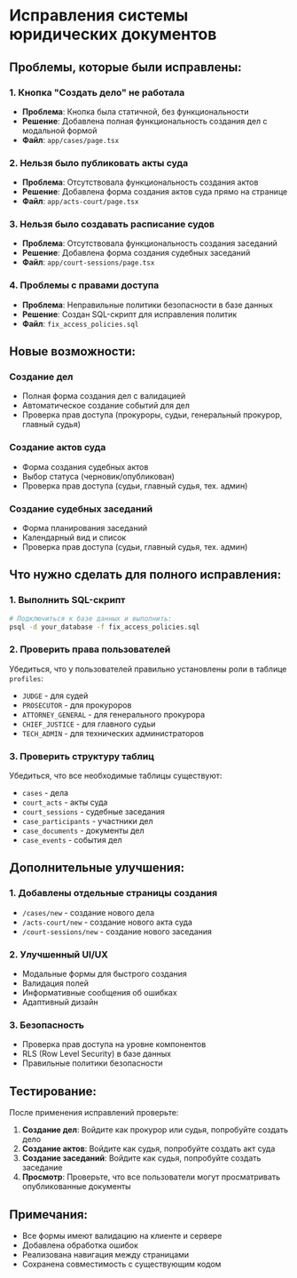 # Исправления системы юридических документов

## Проблемы, которые были исправлены:

### 1. Кнопка "Создать дело" не работала
- **Проблема**: Кнопка была статичной, без функциональности
- **Решение**: Добавлена полная функциональность создания дел с модальной формой
- **Файл**: `app/cases/page.tsx`

### 2. Нельзя было публиковать акты суда
- **Проблема**: Отсутствовала функциональность создания актов
- **Решение**: Добавлена форма создания актов суда прямо на странице
- **Файл**: `app/acts-court/page.tsx`

### 3. Нельзя было создавать расписание судов
- **Проблема**: Отсутствовала функциональность создания заседаний
- **Решение**: Добавлена форма создания судебных заседаний
- **Файл**: `app/court-sessions/page.tsx`

### 4. Проблемы с правами доступа
- **Проблема**: Неправильные политики безопасности в базе данных
- **Решение**: Создан SQL-скрипт для исправления политик
- **Файл**: `fix_access_policies.sql`

## Новые возможности:

### Создание дел
- Полная форма создания дел с валидацией
- Автоматическое создание событий для дел
- Проверка прав доступа (прокуроры, судьи, генеральный прокурор, главный судья)

### Создание актов суда
- Форма создания судебных актов
- Выбор статуса (черновик/опубликован)
- Проверка прав доступа (судьи, главный судья, тех. админ)

### Создание судебных заседаний
- Форма планирования заседаний
- Календарный вид и список
- Проверка прав доступа (судьи, главный судья, тех. админ)

## Что нужно сделать для полного исправления:

### 1. Выполнить SQL-скрипт
```bash
# Подключиться к базе данных и выполнить:
psql -d your_database -f fix_access_policies.sql
```

### 2. Проверить права пользователей
Убедиться, что у пользователей правильно установлены роли в таблице `profiles`:
- `JUDGE` - для судей
- `PROSECUTOR` - для прокуроров
- `ATTORNEY_GENERAL` - для генерального прокурора
- `CHIEF_JUSTICE` - для главного судьи
- `TECH_ADMIN` - для технических администраторов

### 3. Проверить структуру таблиц
Убедиться, что все необходимые таблицы существуют:
- `cases` - дела
- `court_acts` - акты суда
- `court_sessions` - судебные заседания
- `case_participants` - участники дел
- `case_documents` - документы дел
- `case_events` - события дел

## Дополнительные улучшения:

### 1. Добавлены отдельные страницы создания
- `/cases/new` - создание нового дела
- `/acts-court/new` - создание нового акта суда
- `/court-sessions/new` - создание нового заседания

### 2. Улучшенный UI/UX
- Модальные формы для быстрого создания
- Валидация полей
- Информативные сообщения об ошибках
- Адаптивный дизайн

### 3. Безопасность
- Проверка прав доступа на уровне компонентов
- RLS (Row Level Security) в базе данных
- Правильные политики безопасности

## Тестирование:

После применения исправлений проверьте:

1. **Создание дел**: Войдите как прокурор или судья, попробуйте создать дело
2. **Создание актов**: Войдите как судья, попробуйте создать акт суда
3. **Создание заседаний**: Войдите как судья, попробуйте создать заседание
4. **Просмотр**: Проверьте, что все пользователи могут просматривать опубликованные документы

## Примечания:

- Все формы имеют валидацию на клиенте и сервере
- Добавлена обработка ошибок
- Реализована навигация между страницами
- Сохранена совместимость с существующим кодом
